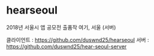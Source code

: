 # hearseoul
2018년 서울시 앱 공모전 출품작 여기, 서울 (서버)

클라이언트 : https://github.com/duswnd25/hearseoul
서버 : https://github.com/duswnd25/hear-seoul-server
